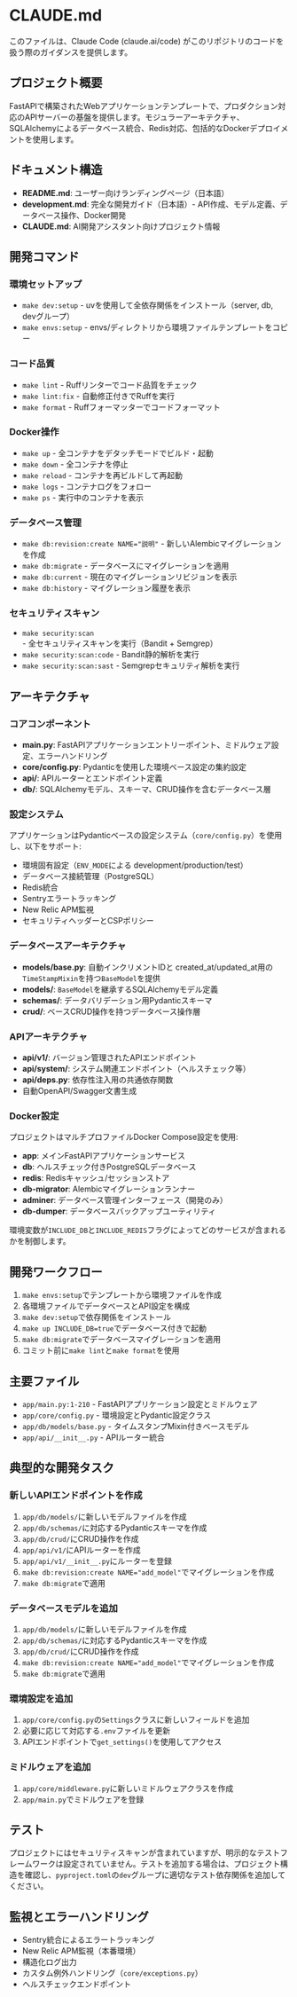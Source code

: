 # CLAUDE.md

このファイルは、Claude Code (claude.ai/code) がこのリポジトリのコードを扱う際のガイダンスを提供します。

## プロジェクト概要

FastAPIで構築されたWebアプリケーションテンプレートで、プロダクション対応のAPIサーバーの基盤を提供します。モジュラーアーキテクチャ、SQLAlchemyによるデータベース統合、Redis対応、包括的なDockerデプロイメントを使用します。

## ドキュメント構造

- **README.md**: ユーザー向けランディングページ（日本語）
- **development.md**: 完全な開発ガイド（日本語）- API作成、モデル定義、データベース操作、Docker開発
- **CLAUDE.md**: AI開発アシスタント向けプロジェクト情報

## 開発コマンド

### 環境セットアップ
- `make dev:setup` - uvを使用して全依存関係をインストール（server, db, devグループ）
- `make envs:setup` - envs/ディレクトリから環境ファイルテンプレートをコピー

### コード品質
- `make lint` - Ruffリンターでコード品質をチェック
- `make lint:fix` - 自動修正付きでRuffを実行
- `make format` - Ruffフォーマッターでコードフォーマット

### Docker操作
- `make up` - 全コンテナをデタッチモードでビルド・起動
- `make down` - 全コンテナを停止
- `make reload` - コンテナを再ビルドして再起動
- `make logs` - コンテナログをフォロー
- `make ps` - 実行中のコンテナを表示

### データベース管理
- `make db:revision:create NAME="説明"` - 新しいAlembicマイグレーションを作成
- `make db:migrate` - データベースにマイグレーションを適用
- `make db:current` - 現在のマイグレーションリビジョンを表示
- `make db:history` - マイグレーション履歴を表示

### セキュリティスキャン
- `make security:scan` - 全セキュリティスキャンを実行（Bandit + Semgrep）
- `make security:scan:code` - Bandit静的解析を実行
- `make security:scan:sast` - Semgrepセキュリティ解析を実行

## アーキテクチャ

### コアコンポーネント
- **main.py**: FastAPIアプリケーションエントリーポイント、ミドルウェア設定、エラーハンドリング
- **core/config.py**: Pydanticを使用した環境ベース設定の集約設定
- **api/**: APIルーターとエンドポイント定義
- **db/**: SQLAlchemyモデル、スキーマ、CRUD操作を含むデータベース層

### 設定システム
アプリケーションはPydanticベースの設定システム（`core/config.py`）を使用し、以下をサポート:
- 環境固有設定（`ENV_MODE`による development/production/test）
- データベース接続管理（PostgreSQL）
- Redis統合
- Sentryエラートラッキング
- New Relic APM監視
- セキュリティヘッダーとCSPポリシー

### データベースアーキテクチャ
- **models/base.py**: 自動インクリメントIDと created_at/updated_at用の`TimeStampMixin`を持つ`BaseModel`を提供
- **models/**: `BaseModel`を継承するSQLAlchemyモデル定義
- **schemas/**: データバリデーション用Pydanticスキーマ
- **crud/**: ベースCRUD操作を持つデータベース操作層

### APIアーキテクチャ
- **api/v1/**: バージョン管理されたAPIエンドポイント
- **api/system/**: システム関連エンドポイント（ヘルスチェック等）
- **api/deps.py**: 依存性注入用の共通依存関数
- 自動OpenAPI/Swagger文書生成

### Docker設定
プロジェクトはマルチプロファイルDocker Compose設定を使用:
- **app**: メインFastAPIアプリケーションサービス
- **db**: ヘルスチェック付きPostgreSQLデータベース
- **redis**: Redisキャッシュ/セッションストア
- **db-migrator**: Alembicマイグレーションランナー
- **adminer**: データベース管理インターフェース（開発のみ）
- **db-dumper**: データベースバックアップユーティリティ

環境変数が`INCLUDE_DB`と`INCLUDE_REDIS`フラグによってどのサービスが含まれるかを制御します。

## 開発ワークフロー

1. `make envs:setup`でテンプレートから環境ファイルを作成
2. 各環境ファイルでデータベースとAPI設定を構成
3. `make dev:setup`で依存関係をインストール
4. `make up INCLUDE_DB=true`でデータベース付きで起動
5. `make db:migrate`でデータベースマイグレーションを適用
6. コミット前に`make lint`と`make format`を使用

## 主要ファイル

- `app/main.py:1-210` - FastAPIアプリケーション設定とミドルウェア
- `app/core/config.py` - 環境設定とPydantic設定クラス
- `app/db/models/base.py` - タイムスタンプMixin付きベースモデル
- `app/api/__init__.py` - APIルーター統合

## 典型的な開発タスク

### 新しいAPIエンドポイントを作成
1. `app/db/models/`に新しいモデルファイルを作成
2. `app/db/schemas/`に対応するPydanticスキーマを作成
3. `app/db/crud/`にCRUD操作を作成
4. `app/api/v1/`にAPIルーターを作成
5. `app/api/v1/__init__.py`にルーターを登録
6. `make db:revision:create NAME="add_model"`でマイグレーションを作成
7. `make db:migrate`で適用

### データベースモデルを追加
1. `app/db/models/`に新しいモデルファイルを作成
2. `app/db/schemas/`に対応するPydanticスキーマを作成
3. `app/db/crud/`にCRUD操作を作成
4. `make db:revision:create NAME="add_model"`でマイグレーションを作成
5. `make db:migrate`で適用

### 環境設定を追加
1. `app/core/config.py`の`Settings`クラスに新しいフィールドを追加
2. 必要に応じて対応する`.env`ファイルを更新
3. APIエンドポイントで`get_settings()`を使用してアクセス

### ミドルウェアを追加
1. `app/core/middleware.py`に新しいミドルウェアクラスを作成
2. `app/main.py`でミドルウェアを登録

## テスト

プロジェクトにはセキュリティスキャンが含まれていますが、明示的なテストフレームワークは設定されていません。テストを追加する場合は、プロジェクト構造を確認し、`pyproject.toml`の`dev`グループに適切なテスト依存関係を追加してください。

## 監視とエラーハンドリング

- Sentry統合によるエラートラッキング
- New Relic APM監視（本番環境）
- 構造化ログ出力
- カスタム例外ハンドリング（`core/exceptions.py`）
- ヘルスチェックエンドポイント 